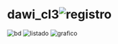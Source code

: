 # dawi_cl3![registro](https://user-images.githubusercontent.com/31267076/175015631-53f9c550-5054-4c2a-bea6-d39b0377e251.jpg)
![bd](https://user-images.githubusercontent.com/31267076/175015671-868b6925-d768-4b1d-a54a-fe2d8914f34a.jpg)
![listado](https://user-images.githubusercontent.com/31267076/175015690-a919f9e9-1ae2-4774-9501-cf4881d75604.jpg)
![grafico](https://user-images.githubusercontent.com/31267076/175015703-4585565b-c7a8-4f82-aedf-a9e0d7cf68b9.jpg)

